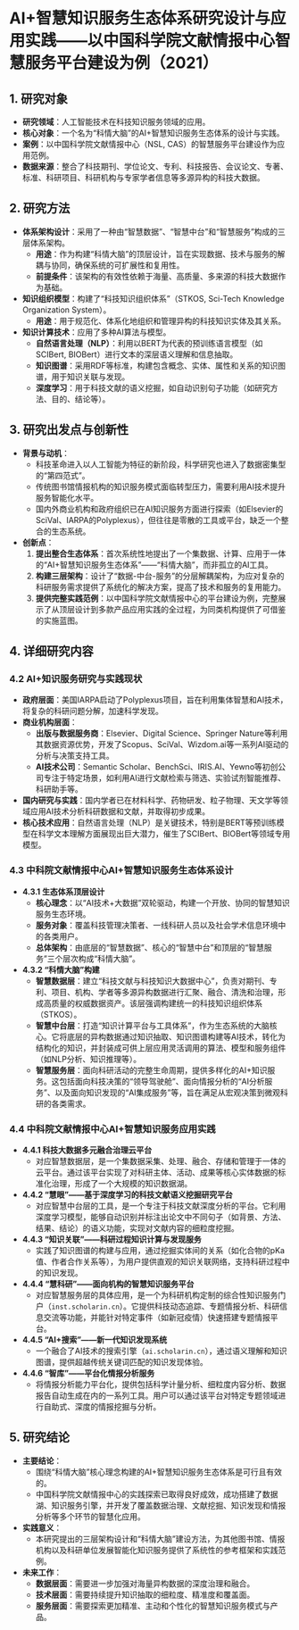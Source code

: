  # AI+智慧知识服务生态体系研究设计与应用实践——以中国科学院文献情报中心智慧服务平台建设为例（2021）

## 1. 研究对象
- **研究领域**：人工智能技术在科技知识服务领域的应用。
- **核心对象**：一个名为“科情大脑”的AI+智慧知识服务生态体系的设计与实践。
- **案例**：以中国科学院文献情报中心（NSL, CAS）的智慧服务平台建设作为应用范例。
- **数据来源**：整合了科技期刊、学位论文、专利、科技报告、会议论文、专著、标准、科研项目、科研机构与专家学者信息等多源异构的科技大数据。

## 2. 研究方法
- **体系架构设计**：采用了一种由“智慧数据”、“智慧中台”和“智慧服务”构成的三层体系架构。
    - **用途**：作为构建“科情大脑”的顶层设计，旨在实现数据、技术与服务的解耦与协同，确保系统的可扩展性和复用性。
    - **前提条件**：该架构的有效性依赖于海量、高质量、多来源的科技大数据作为基础。
- **知识组织模型**：构建了“科技知识组织体系”（STKOS, Sci-Tech Knowledge Organization System）。
    - **用途**：用于规范化、体系化地组织和管理异构的科技知识实体及其关系。
- **知识计算技术**：应用了多种AI算法与模型。
    - **自然语言处理（NLP）**：利用以BERT为代表的预训练语言模型（如SCIBert, BIOBert）进行文本的深层语义理解和信息抽取。
    - **知识图谱**：采用RDF等标准，构建包含概念、实体、属性和关系的知识图谱，用于知识关联与发现。
    - **深度学习**：用于科技文献的语义挖掘，如自动识别句子功能（如研究方法、目的、结论等）。

## 3. 研究出发点与创新性
- **背景与动机**：
    - 科技革命进入以人工智能为特征的新阶段，科学研究也进入了数据密集型的“第四范式”。
    - 传统图书馆情报机构的知识服务模式面临转型压力，需要利用AI技术提升服务智能化水平。
    - 国内外商业机构和政府组织已在AI知识服务方面进行探索（如Elsevier的SciVal、IARPA的Polyplexus），但往往是零散的工具或平台，缺乏一个整合的生态系统。
- **创新点**：
    1. **提出整合生态体系**：首次系统性地提出了一个集数据、计算、应用于一体的“AI+智慧知识服务生态体系”——“科情大脑”，而非孤立的AI工具。
    2. **构建三层架构**：设计了“数据-中台-服务”的分层解耦架构，为应对复杂的科研服务需求提供了系统化的解决方案，提高了技术和服务的复用能力。
    3. **提供完整实践范例**：以中国科学院文献情报中心的平台建设为例，完整展示了从顶层设计到多款产品应用实践的全过程，为同类机构提供了可借鉴的实施蓝图。

## 4. 详细研究内容
### 4.2 AI+知识服务研究与实践现状
- **政府层面**：美国IARPA启动了Polyplexus项目，旨在利用集体智慧和AI技术，将复杂的科研问题分解，加速科学发现。
- **商业机构层面**：
    - **出版与数据服务商**：Elsevier、Digital Science、Springer Nature等利用其数据资源优势，开发了Scopus、SciVal、Wizdom.ai等一系列AI驱动的分析与决策支持工具。
    - **AI技术公司**：Semantic Scholar、BenchSci、IRIS.AI、Yewno等初创公司专注于特定场景，如利用AI进行文献检索与筛选、实验试剂智能推荐、科研助手等。
- **国内研究与实践**：国内学者已在材料科学、药物研发、粒子物理、天文学等领域应用AI技术分析科研数据和文献，并取得初步成果。
- **核心技术应用**：自然语言处理（NLP）是关键技术，特别是BERT等预训练模型在科学文本理解方面展现出巨大潜力，催生了SCIBert、BIOBert等领域专用模型。

### 4.3 中科院文献情报中心AI+智慧知识服务生态体系设计
- **4.3.1 生态体系顶层设计**
    - **核心理念**：以“AI技术+大数据”双轮驱动，构建一个开放、协同的智慧知识服务生态环境。
    - **服务对象**：覆盖科技管理决策者、一线科研人员以及社会学术信息环境中的各类用户。
    - **总体架构**：由底层的“智慧数据”、核心的“智慧中台”和顶层的“智慧服务”三个层次构成“科情大脑”。
- **4.3.2 “科情大脑”构建**
    - **智慧数据层**：建立“科技文献与科技知识大数据中心”，负责对期刊、专利、项目、机构、学者等多源异构数据进行汇聚、融合、清洗和治理，形成高质量的权威数据资产。该层强调构建统一的科技知识组织体系（STKOS）。
    - **智慧中台层**：打造“知识计算平台与工具体系”，作为生态系统的大脑核心。它将底层的异构数据通过知识抽取、知识图谱构建等AI技术，转化为结构化的知识，并封装成可供上层应用灵活调用的算法、模型和服务组件（如NLP分析、知识推理等）。
    - **智慧服务层**：面向科研活动的完整生命周期，提供多样化的AI+知识服务。这包括面向科技决策的“领导驾驶舱”、面向情报分析的“AI分析服务”、以及面向知识发现的“AI集成服务”等，旨在满足从宏观决策到微观科研的各类需求。

### 4.4 中科院文献情报中心AI+智慧知识服务应用实践
- **4.4.1 科技大数据多元融合治理云平台**
    - 对应智慧数据层，是一个集数据采集、处理、融合、存储和管理于一体的云平台。通过该平台实现了对科研主体、活动、成果等核心实体数据的标准化治理，形成了一个大规模的知识数据湖。
- **4.4.2 “慧眼”——基于深度学习的科技文献语义挖掘研究平台**
    - 对应智慧中台层的工具，是一个专注于科技文献深度分析的平台。它利用深度学习模型，能够自动识别并标注出论文中不同句子（如背景、方法、结果、结论）的语义功能，实现对文献内容的细粒度挖掘。
- **4.4.3 “知识关联”——科研过程知识计算与发现服务**
    - 实践了知识图谱的构建与应用，通过挖掘实体间的关系（如化合物的pKa值、作者合作关系等），为用户提供直观的知识关联网络，支持科研过程中的知识发现。
- **4.4.4 “慧科研”——面向机构的智慧知识服务平台**
    - 对应智慧服务层的具体应用，是一个为科研机构定制的综合性知识服务门户（`inst.scholarin.cn`）。它提供科技动态追踪、专题情报分析、科研信息交流等功能，并能针对特定事件（如新冠疫情）快速搭建专题情报平台。
- **4.4.5 “AI+搜索”——新一代知识发现系统**
    - 一个融合了AI技术的搜索引擎（`ai.scholarin.cn`），通过语义理解和知识图谱，提供超越传统关键词匹配的知识发现体验。
- **4.4.6 “智库”——平台化情报分析服务**
    - 将情报分析能力平台化，提供包括科学计量分析、细粒度内容分析、数据报告自动生成在内的一系列工具。用户可以通过该平台对特定专题领域进行自助式、深度的情报挖掘与分析。

## 5. 研究结论
- **主要结论**：
    - 围绕“科情大脑”核心理念构建的AI+智慧知识服务生态体系是可行且有效的。
    - 中国科学院文献情报中心的实践探索已取得良好成效，成功搭建了数据湖、知识服务引擎，并开发了覆盖数据治理、文献挖掘、知识发现和情报分析等多个环节的智慧化应用。
- **实践意义**：
    - 本研究提出的三层架构设计和“科情大脑”建设方法，为其他图书馆、情报机构以及科研单位发展智能化知识服务提供了系统性的参考框架和实践范例。
- **未来工作**：
    - **数据层面**：需要进一步加强对海量异构数据的深度治理和融合。
    - **技术层面**：需要持续提升知识抽取的细粒度、精准度和覆盖面。
    - **服务层面**：需要探索更加精准、主动和个性化的智慧知识服务模式与产品。